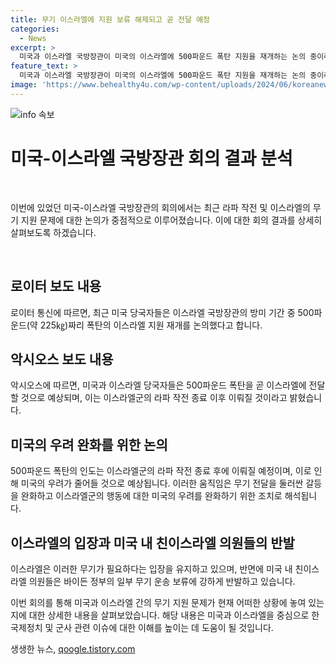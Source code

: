 ```yaml
---
title: 무기 이스라엘에 지원 보류 해제되고 곧 전달 예정
categories:
  - News
excerpt: >
  미국과 이스라엘 국방장관이 미국의 이스라엘에 500파운드 폭탄 지원을 재개하는 논의 중이라고 로이터 통신이 보도했다. 또한, 악시오스는 2천파운드 폭탄에 대한 인도는 아직 검토 중이라고 전했다. 이러한 움직임은 미국의 우려가 줄었음을 시사하며, 이스라엘과 미국의 갈등 완화 및 북부 지역의 상황에 대비하기 위한 것으로 해석된다.
feature_text: >
  미국과 이스라엘 국방장관이 미국의 이스라엘에 500파운드 폭탄 지원을 재개하는 논의 중이라고 로이터 통신이 보도했다. 또한, 악시오스는 2천파운드 폭탄에 대한 인도는 아직 검토 중이라고 전했다. 이러한 움직임은 미국의 우려가 줄었음을 시사하며, 이스라엘과 미국의 갈등 완화 및 북부 지역의 상황에 대비하기 위한 것으로 해석된다.
image: 'https://www.behealthy4u.com/wp-content/uploads/2024/06/koreanews.jpg'
---
```


<p><img src="https://www.behealthy4u.com/wp-content/uploads/2024/06/koreanews.jpg" alt="info 속보" /></p>

<h1 data-ke-size="size28">미국-이스라엘 국방장관 회의 결과 분석</h1>

<p data-ke-size="size16">&nbsp;</p>

<p>이번에 있었던 미국-이스라엘 국방장관의 회의에서는 최근 라파 작전 및 이스라엘의 무기 지원 문제에 대한 논의가 중점적으로 이루어졌습니다. 이에 대한 회의 결과를 상세히 살펴보도록 하겠습니다.</p>

<p data-ke-size="size16">&nbsp;</p>

<h2 data-ke-size="size26">로이터 보도 내용</h2>

<p>로이터 통신에 따르면, 최근 미국 당국자들은 이스라엘 국방장관의 방미 기간 중 500파운드(약 225㎏)짜리 폭탄의 이스라엘 지원 재개를 논의했다고 합니다.</p>

<h2 data-ke-size="size26">악시오스 보도 내용</h2>

<p>악시오스에 따르면, 미국과 이스라엘 당국자들은 500파운드 폭탄을 곧 이스라엘에 전달할 것으로 예상되며, 이는 이스라엘군의 라파 작전 종료 이후 이뤄질 것이라고 밝혔습니다.</p>

<h2 data-ke-size="size26">미국의 우려 완화를 위한 논의</h2>

<p>500파운드 폭탄의 인도는 이스라엘군의 라파 작전 종료 후에 이뤄질 예정이며, 이로 인해 미국의 우려가 줄어들 것으로 예상됩니다. 이러한 움직임은 무기 전달을 둘러싼 갈등을 완화하고 이스라엘군의 행동에 대한 미국의 우려를 완화하기 위한 조치로 해석됩니다.</p>

<h2 data-ke-size="size26">이스라엘의 입장과 미국 내 친이스라엘 의원들의 반발</h2>

<p>이스라엘은 이러한 무기가 필요하다는 입장을 유지하고 있으며, 반면에 미국 내 친이스라엘 의원들은 바이든 정부의 일부 무기 운송 보류에 강하게 반발하고 있습니다.</p>

<p>이번 회의를 통해 미국과 이스라엘 간의 무기 지원 문제가 현재 어떠한 상황에 놓여 있는지에 대한 상세한 내용을 살펴보았습니다. 해당 내용은 미국과 이스라엘을 중심으로 한 국제정치 및 군사 관련 이슈에 대한 이해를 높이는 데 도움이 될 것입니다.</p>
생생한 뉴스, <a href="https://qoogle.tistory.com" rel="dofollow">qoogle.tistory.com</a>


